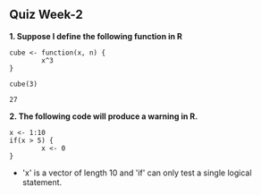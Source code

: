 ## Quiz Week-2

**1. Suppose I define the following function in R**
```
cube <- function(x, n) {
        x^3
}

cube(3)

27
```

**2. The following code will produce a warning in R.**
```
x <- 1:10
if(x > 5) {
        x <- 0
}
```
* 'x' is a vector of length 10 and 'if' can only test a single logical statement. 